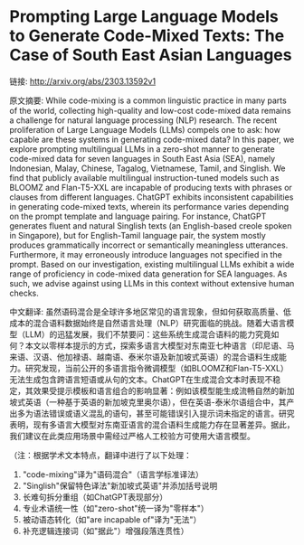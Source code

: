 # Prompting Large Language Models to Generate Code-Mixed Texts: The Case of South East Asian Languages

链接: http://arxiv.org/abs/2303.13592v1

原文摘要:
While code-mixing is a common linguistic practice in many parts of the world,
collecting high-quality and low-cost code-mixed data remains a challenge for
natural language processing (NLP) research. The recent proliferation of Large
Language Models (LLMs) compels one to ask: how capable are these systems in
generating code-mixed data? In this paper, we explore prompting multilingual
LLMs in a zero-shot manner to generate code-mixed data for seven languages in
South East Asia (SEA), namely Indonesian, Malay, Chinese, Tagalog, Vietnamese,
Tamil, and Singlish. We find that publicly available multilingual
instruction-tuned models such as BLOOMZ and Flan-T5-XXL are incapable of
producing texts with phrases or clauses from different languages. ChatGPT
exhibits inconsistent capabilities in generating code-mixed texts, wherein its
performance varies depending on the prompt template and language pairing. For
instance, ChatGPT generates fluent and natural Singlish texts (an English-based
creole spoken in Singapore), but for English-Tamil language pair, the system
mostly produces grammatically incorrect or semantically meaningless utterances.
Furthermore, it may erroneously introduce languages not specified in the
prompt. Based on our investigation, existing multilingual LLMs exhibit a wide
range of proficiency in code-mixed data generation for SEA languages. As such,
we advise against using LLMs in this context without extensive human checks.

中文翻译:
虽然语码混合是全球许多地区常见的语言现象，但如何获取高质量、低成本的混合语料数据始终是自然语言处理（NLP）研究面临的挑战。随着大语言模型（LLM）的迅猛发展，我们不禁要问：这些系统生成混合语料的能力究竟如何？本文以零样本提示的方式，探索多语言大模型对东南亚七种语言（印尼语、马来语、汉语、他加禄语、越南语、泰米尔语及新加坡式英语）的混合语料生成能力。研究发现，当前公开的多语言指令微调模型（如BLOOMZ和Flan-T5-XXL）无法生成包含跨语言短语或从句的文本。ChatGPT在生成混合文本时表现不稳定，其效果受提示模板和语言组合的影响显著：例如该模型能生成流畅自然的新加坡式英语（一种基于英语的新加坡克里奥尔语），但在英语-泰米尔语组合中，其产出多为语法错误或语义混乱的语句，甚至可能错误引入提示词未指定的语言。研究表明，现有多语言大模型对东南亚语言的混合语料生成能力存在显著差异。据此，我们建议在此类应用场景中需经过严格人工校验方可使用大语言模型。  

（注：根据学术文本特点，翻译中进行了以下处理：  
1. "code-mixing"译为"语码混合"（语言学标准译法）  
2. "Singlish"保留特色译法"新加坡式英语"并添加括号说明  
3. 长难句拆分重组（如ChatGPT表现部分）  
4. 专业术语统一性（如"zero-shot"统一译为"零样本"）  
5. 被动语态转化（如"are incapable of"译为"无法"）  
6. 补充逻辑连接词（如"据此"）增强段落连贯性）
